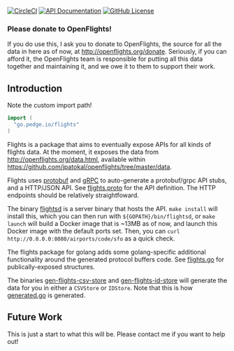 [![CircleCI](https://circleci.com/gh/peter-edge/go-flights/tree/master.png)](https://circleci.com/gh/peter-edge/go-flights/tree/master)
[![API Documentation](http://img.shields.io/badge/api-Godoc-blue.svg?style=flat-square)](https://godoc.org/go.pedge.io/flights)
[![GitHub License](https://img.shields.io/github/license/peter-edge/go-flights.svg?style=flat-square)](https://github.com/peter-edge/go-flights/blob/master/LICENSE)

### Please donate to OpenFlights!

If you do use this, I ask you to donate to OpenFlights, the source for all the data
in here as of now, at http://openflights.org/donate. Seriously, if you can afford it, the OpenFlights
team is responsible for putting all this data together and maintaining it, and we owe it to them
to support their work.

## Introduction

Note the custom import path!

```go
import (
  "go.pedge.io/flights"
)
```

Flights is a package that aims to eventually expose APIs for all kinds of flights data. At the moment,
it exposes the data from http://openflights.org/data.html, available within https://github.com/jpatokal/openflights/tree/master/data.

Flights uses [protobuf](https://developers.google.com/protocol-buffers/docs/proto3) and [gRPC](http://www.grpc.io) to auto-generate
a protobuf/grpc API stubs, and a HTTP/JSON API. See [flights.proto](flights.proto) for the API definition. The HTTP endpoints
should be relatively straightfoward.

The binary [flightsd](cmd/flightsd) is a server binary that hosts the API. `make install` will install this, which you can
then run with `${GOPATH}/bin/flightsd`, or `make launch` will build a Docker image that is ~13MB as of now, and launch
this Docker image with the default ports set. Then, you can `curl http://0.0.0.0:8080/airports/code/sfo` as a quick check.

The flights package for golang adds some golang-specific additional functionality around the generated protocol buffers code.
See [flights.go](flights.go) for publically-exposed structures.

The binaries [gen-flights-csv-store](cmd/gen-flights-csv-store) and [gen-flights-id-store](cmd/gen-flights-id-store) will generate
the data for you in either a `CSVStore` or `IDStore`. Note that this is how [generated.go](generated.go) is generated.

## Future Work

This is just a start to what this will be. Please contact me if you want to help out!
